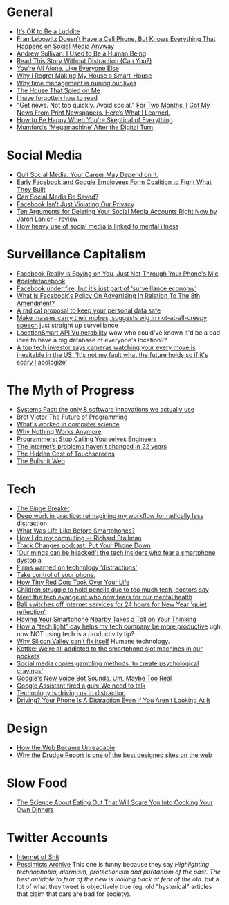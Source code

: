 
# General
* [It’s OK to Be a Luddite](http://www.slate.com/articles/technology/bitwise/2015/09/luddism_today_there_s_an_important_place_for_it_really.single.html)
* [Fran Lebowitz Doesn’t Have a Cell Phone, But Knows Everything That Happens on Social Media Anyway](http://www.wmagazine.com/story/fran-lebowitz-doesnt-have-a-cell-phone-but-knows-everything-that-happens-on-social-media-anyway)
* [Andrew Sullivan: I Used to Be a Human Being](http://nymag.com/selectall/2016/09/andrew-sullivan-technology-almost-killed-me.html)
* [Read This Story Without Distraction (Can You?)](http://www.nytimes.com/2016/05/01/fashion/monotasking-drop-everything-and-read-this-story.html?_r=0)
* [You’re All Alone, Like Everyone Else](https://theawl.com/are-you-addicted-to-the-internet-c0a92673bff8#.wu9v3ja72)
* [Why I Regret Making My House a Smart-House](http://www.finehomebuilding.com/2013/08/14/why-i-regret-making-my-house-a-smart-house)
* [Why time management is ruining our lives](https://www.theguardian.com/technology/2016/dec/22/why-time-management-is-ruining-our-lives)
* [The House That Spied on Me](https://gizmodo.com/the-house-that-spied-on-me-1822429852)
* [I have forgotten how to read](https://www.theglobeandmail.com/opinion/i-have-forgotten-how-toread/article37921379/)
* "Get news. Not too quickly. Avoid social." [For Two Months, I Got My News From Print Newspapers. Here’s What I Learned.](https://www.nytimes.com/2018/03/07/technology/two-months-news-newspapers.html)
* [How to Be Happy When You're Skeptical of Everything](https://www.gq.com/story/oliver-burkeman-life-changing-interview)
* [Mumford’s ‘Megamachine’ After the Digital Turn](https://www.boundary2.org/2018/07/loeb/)

# Social Media
* [Quit Social Media. Your Career May Depend on It.](http://www.nytimes.com/2016/11/20/jobs/quit-social-media-your-career-may-depend-on-it.html)
* [Early Facebook and Google Employees Form Coalition to Fight What They Built](https://www.nytimes.com/2018/02/04/technology/early-facebook-google-employees-fight-tech.html)
* [Can Social Media Be Saved?](https://www.nytimes.com/2018/03/28/technology/social-media-privacy.html)
* [Facebook Isn’t Just Violating Our Privacy](https://www.nytimes.com/2018/03/29/opinion/facebook-privacy-zuckerberg-society.html)
* [Ten Arguments for Deleting Your Social Media Accounts Right Now by Jaron Lanier – review](https://www.theguardian.com/books/2018/may/30/ten-arguments-deleting-your-social-media-accounts-right-now-jaron-lanier)
* [How heavy use of social media is linked to mental illness](https://www.economist.com/graphic-detail/2018/05/18/how-heavy-use-of-social-media-is-linked-to-mental-illness)


# Surveillance Capitalism
* [Facebook Really Is Spying on You, Just Not Through Your Phone's Mic](https://www.wsj.com/articles/facebook-really-is-spying-on-you-just-not-through-your-phones-mic-1520448644)
* [#deletefacebook](https://techcrunch.com/2018/03/19/deletefacebook/)
* [Facebook under fire, but it’s just part of ‘surveillance economy’](https://www.csmonitor.com/Business/2018/0328/Facebook-under-fire-but-it-s-just-part-of-surveillance-economy)
* [What Is Facebook's Policy On Advertising In Relation To The 8th Amendment?](http://www.hotpress.com/Facebook/politics/themessage/What-Is-Facebooks-Policy-On-Advertising-In-Relation-To-The-8th-Amendment/21862621.html)
* [A radical proposal to keep your personal data safe](https://www.theguardian.com/commentisfree/2018/apr/03/facebook-abusing-data-law-privacy-big-tech-surveillance)
* [Make masses carry their mobes, suggests wig in not-at-all-creepy speech](https://www.theregister.co.uk/2018/05/11/top_judge_mulls_compulsory_mobile_phone_carrying/) just straight up surveillance
* [LocationSmart API Vulnerability](https://www.robertxiao.ca/hacking/locationsmart/) wow who could've known it'd be a bad idea to have a big database of everyone's location??
* [A top tech investor says cameras watching your every move is inevitable in the US: 'It's not my fault what the future holds so if it's scary I apologize'](http://www.businessinsider.com/creepy-social-credit-system-in-the-us-2018-6)

# The Myth of Progress
* [Systems Past: the only 8 software innovations we actually use](http://davidad.github.io/blog/2014/03/12/the-operating-system-is-out-of-date/)
* [Bret Victor The Future of Programming](https://www.youtube.com/watch?v=8pTEmbeENF4)
* [What's worked in computer science](http://danluu.com/butler-lampson-1999/)
* [Why Nothing Works Anymore](https://www.theatlantic.com/technology/archive/2017/02/the-singularity-in-the-toilet-stall/517551/?utm_source=nextdraft&utm_medium=email)
* [Programmers: Stop Calling Yourselves Engineers](https://www.theatlantic.com/technology/archive/2015/11/programmers-should-not-call-themselves-engineers/414271/)
* [The internet’s problems haven’t changed in 22 years](https://www.theverge.com/2018/5/16/17360414/internet-data-collection-privacy-backdoor-keys-wsj-1996-article)
* [The Hidden Cost of Touchscreens](https://medium.com/@caseorganic/why-do-we-keep-building-cars-with-touchscreens-alt-the-hidden-lives-of-touchscreens-55faf92799bf)
* [The Bullshit Web](https://pxlnv.com/blog/bullshit-web/)

# Tech
* [The Binge Breaker](http://www.theatlantic.com/magazine/archive/2016/11/the-binge-breaker/501122/)
* [Deep work in practice: reimagining my workflow for radically less distraction](https://alexdenning.com/deep-work-in-practice/)
* [What Was Life Like Before Smartphones?](https://theawl.com/life-before-smartphones-66ff03a094a8#.dqd8dny19)
* [How I do my computing -- Richard Stallman](https://stallman.org/stallman-computing.html)
* [Track Changes podcast: Put Your Phone Down](https://soundcloud.com/postlighttrackchanges/put-your-phone-down)
* ['Our minds can be hijacked': the tech insiders who fear a smartphone dystopia](https://www.theguardian.com/technology/2017/oct/05/smartphone-addiction-silicon-valley-dystopia)
* [Firms warned on technology 'distractions'](http://www.bbc.com/news/technology-42945863)
* [Take control of your phone.](http://humanetech.com/take-control/)
* [How Tiny Red Dots Took Over Your Life](https://www.nytimes.com/2018/02/27/magazine/red-dots-badge-phones-notification.html)
* [Children struggle to hold pencils due to too much tech, doctors say](https://www.theguardian.com/society/2018/feb/25/children-struggle-to-hold-pencils-due-to-too-much-tech-doctors-say)
* [Meet the tech evangelist who now fears for our mental health](https://www.theguardian.com/technology/2018/mar/15/meet-the-tech-evangelist-who-now-fears-for-our-mental-health)
* [Bali switches off internet services for 24 hours for New Year 'quiet reflection'](https://www.theguardian.com/world/2018/mar/15/bali-switches-off-internet-services-24-hours-new-year)
* [Having Your Smartphone Nearby Takes a Toll on Your Thinking](https://hbr.org/2018/03/having-your-smartphone-nearby-takes-a-toll-on-your-thinking)
* [How a “tech light” day helps my tech company be more productive](https://work.qz.com/1266971/how-a-tech-light-day-helps-my-tech-company-be-more-productive/) ugh, now NOT using tech is a productivity tip?
* [Why Silicon Valley can’t fix itself](https://www.theguardian.com/news/2018/may/03/why-silicon-valley-cant-fix-itself-tech-humanism) Humane technology.
* [Kottke: We’re all addicted to the smartphone slot machines in our pockets](https://kottke.org/18/02/were-all-addicted-to-the-smartphone-slot-machines-in-our-pockets)
* [Social media copies gambling methods 'to create psychological cravings'](https://www.theguardian.com/technology/2018/may/08/social-media-copies-gambling-methods-to-create-psychological-cravings)
* [Google's New Voice Bot Sounds, Um, Maybe Too Real](https://www.npr.org/sections/thetwo-way/2018/05/09/609820627/googles-new-voice-bot-sounds-um-maybe-too-real)
* [Google Assistant fired a gun: We need to talk](https://www.engadget.com/2018/05/30/google-assistant-fired-a-gun-we-need-to-talk/)
* [Technology is driving us to distraction](https://www.theguardian.com/commentisfree/2018/may/27/world-distraction-demands-new-focus)
* [Driving? Your Phone Is A Distraction Even If You Aren’t Looking At It](https://fivethirtyeight.com/features/driving-your-phone-is-a-distraction-even-if-you-arent-looking-at-it/)


# Design
* [How the Web Became Unreadable](https://backchannel.com/how-the-web-became-unreadable-a781ddc711b6#.5agoi8wd2)
* [Why the Drudge Report is one of the best designed sites on the web](https://signalvnoise.com/posts/1407-why-the-drudge-report-is-one-of-the-best-designed-sites-on-the-web)

# Slow Food
* [The Science About Eating Out That Will Scare You Into Cooking Your Own Dinners](https://www.motherjones.com/environment/2018/03/the-science-about-eating-out-that-will-scare-you-into-cooking-your-own-dinners/)

# Twitter Accounts
* [Internet of Shit](https://twitter.com/internetofshit)
* [Pessimists Archive](https://twitter.com/PessimistsArc) This one is funny because they say _Highlighting technophobia, alarmism, protectionism and puritanism of the past. The best antidote to fear of the new is looking back at fear of the old._ but a lot of what they tweet is objectively true (eg. old "hysterical" articles that claim that cars are bad for society).
